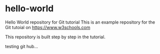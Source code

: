 # hello-world
Hello World repository for Git tutorial
This is an example repository for the Git tutoial on https://www.w3schools.com

This repository is built step by step in the tutorial. 

testing git hub...
